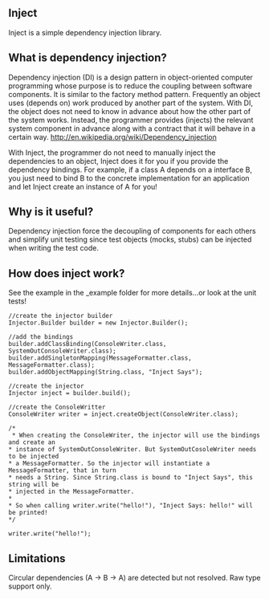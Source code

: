 Inject
------

Inject is a simple dependency injection library.

What is dependency injection?
-----------------------------
Dependency injection (DI) is a design pattern in object-oriented computer programming whose purpose is to reduce the coupling between software components. It is similar to the factory method pattern. Frequently an object uses (depends on) work produced by another part of the system. With DI, the object does not need to know in advance about how the other part of the system works. Instead, the programmer provides (injects) the relevant system component in advance along with a contract that it will behave in a certain way.
http://en.wikipedia.org/wiki/Dependency_injection

With Inject, the programmer do not need to manually inject the dependencies to an object, Inject does it for you if you provide the dependency bindings.
For example, if a class A depends on a interface B, you just need to bind B to the concrete implementation for an application and let Inject create an instance of A for you!

Why is it useful?
-----------------
Dependency injection force the decoupling of components for each others and simplify unit testing since test objects (mocks, stubs) can be injected when writing the test code.  

How does inject work?
---------------------
See the example in the _example folder for more details...or look at the unit tests!

	//create the injector builder
	Injector.Builder builder = new Injector.Builder();
		
	//add the bindings
	builder.addClassBinding(ConsoleWriter.class, SystemOutConsoleWriter.class);
	builder.addSingletonMapping(MessageFormatter.class, MessageFormatter.class);
	builder.addObjectMapping(String.class, "Inject Says");

	//create the injector
	Injector inject = builder.build();

	//create the ConsoleWritter
	ConsoleWriter writer = inject.createObject(ConsoleWriter.class);
	
	/*
	 * When creating the ConsoleWriter, the injector will use the bindings and create an
 	* instance of SystemOutConsoleWriter. But SystemOutCosoleWriter needs to be injected 
 	* a MessageFormatter. So the injector will instantiate a MessageFormatter, that in turn
 	* needs a String. Since String.class is bound to "Inject Says", this string will be 
 	* injected in the MessageFormatter.
 	* 
 	* So when calling writer.write("hello!"), "Inject Says: hello!" will be printed!
 	*/

	writer.write("hello!");

Limitations
-----------
Circular dependencies (A -> B -> A) are detected but not resolved.
Raw type support only.
